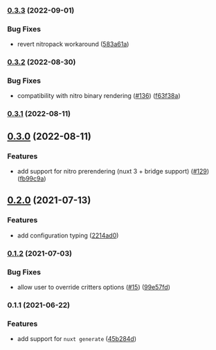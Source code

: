 

### [0.3.3](https://github.com/nuxt-modules/critters/compare/0.3.2...0.3.3) (2022-09-01)


### Bug Fixes

* revert nitropack workaround ([583a61a](https://github.com/nuxt-modules/critters/commit/583a61ad65dbeed1e3dcab7efe3b7f7702379ebc))

### [0.3.2](https://github.com/nuxt-modules/critters/compare/0.3.1...0.3.2) (2022-08-30)


### Bug Fixes

* compatibility with nitro binary rendering ([#136](https://github.com/nuxt-modules/critters/issues/136)) ([f63f38a](https://github.com/nuxt-modules/critters/commit/f63f38aa576badad3a8f692e38280de634931e08))

### [0.3.1](https://github.com/nuxt-modules/critters/compare/0.3.0...0.3.1) (2022-08-11)

## [0.3.0](https://github.com/nuxt-modules/critters/compare/0.2.0...0.3.0) (2022-08-11)

### Features

- add support for nitro prerendering (nuxt 3 + bridge support) ([#129](https://github.com/nuxt-modules/critters/issues/129)) ([fb99c9a](https://github.com/nuxt-modules/critters/commit/fb99c9a44eae057c7e9ab096ec83a3ec5d1a8650))

## [0.2.0](https://github.com/nuxt-modules/critters/compare/0.1.2...0.2.0) (2021-07-13)

### Features

- add configuration typing ([2214ad0](https://github.com/nuxt-modules/critters/commit/2214ad07ad3ca1c5ded157a68dda61c161d09817))

### [0.1.2](https://github.com/nuxt-modules/critters/compare/0.1.1...0.1.2) (2021-07-03)

### Bug Fixes

- allow user to override critters options ([#15](https://github.com/nuxt-modules/critters/issues/15)) ([99e57fd](https://github.com/nuxt-modules/critters/commit/99e57fd4448f1109eccdc6c45ef3e66dec24bc92))

### 0.1.1 (2021-06-22)

### Features

- add support for `nuxt generate` ([45b284d](https://github.com/nuxt-modules/critters/commit/45b284d5772842962c8d930687cfe94a81a1c96b))